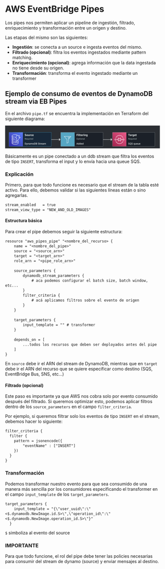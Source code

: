 # AWS EventBridge Pipes

Los pipes nos permiten aplicar un pipeline de ingestión, filtrado, enriquecimiento y transformación entre un origen y destino.

Las etapas del mismo son las siguientes:

- **Ingestión**: se conecta a un source e ingesta eventos del mismo.
- **Filtrado (opcional)**: filtra los eventos ingestados mediante pattern matching.
- **Enriquecimiento (opcional)**: agrega información que la data ingestada no tiene desde su origen.
- **Transformación**: transforma el evento ingestado mediante un transformer

## Ejemplo de consumo de eventos de DynamoDB stream via EB Pipes

En el archivo `pipe.tf` se encuentra la implementación en Terraform del siguiente diagrama:

![diagram](./diagram.png)

Básicamente es un pipe conectado a un ddb stream que filtra los eventos de tipo `INSERT`, transforma el input y lo envía hacia una queue SQS.

### Explicación

Primero, para que todo funcione es necesario que el stream de la tabla esté activo. Para ello, debemos validar si las siguientes líneas están o sino agregarlas.

```hcl
stream_enabled   = true
stream_view_type = "NEW_AND_OLD_IMAGES"
```

#### Estructura básica

Para crear el pipe debemos seguir la siguiente estructura:

```hcl
resource "aws_pipes_pipe" "<nombre_del_recurso> {
    name = "<nombre_del_pipe>"
    source = "<source_arn>"
    target = "<target_arn>"
    role_arn = "<pipe_role_arn>"

    source_parameters {
        dynamodb_stream_parameters {
            # aca podemos configurar el batch size, batch window, etc...
        }
        filter_criteria {
            # acá aplicamos filtros sobre el evento de origen
        }
    }

    target_parameters {
        input_template = "" # transformer
    }

    depends_on = [
        ...todos los recursos que deben ser deployados antes del pipe
    ]
}
```

En `source` debe ir el ARN del stream de DynamoDB, mientras que en `target` debe ir el ARN del recurso que se quiere especificar como destino (SQS, EventBridge Bus, SNS, etc...)

#### Filtrado (opcional)

Este paso es importante ya que AWS nos cobra solo por evento consumido después del filtrado. Si queremos optimizar esto, podemos aplicar filtros dentro de los `source_parameters` en el campo `filter_criteria`.

Por ejemplo, si queremos filtrar solo los eventos de tipo `INSERT` en el stream, debemos hacer lo siguiente:

```hcl
filter_criteria {
  filter {
    pattern = jsonencode({
        "eventName" : ["INSERT"]
    })
  }
}
```

### Transformación

Podemos transformar nuestro evento para que sea consumido de una manera más sencilla por los consumidores especificando el transformer en el campo `input_template` de los `target_parameters`.

```hcl
target_parameters {
    input_template = "{\"user_uuid\":\"<$.dynamodb.NewImage.id.S>\",\"operation_id\":\"<$.dynamodb.NewImage.operation_id.S>\"}"
  }
```

`$` simboliza al evento del source

### IMPORTANTE

Para que todo funcione, el rol del pipe debe tener las policies necesarias para consumir del stream de dynamo (source) y enviar mensajes al destino.
